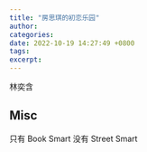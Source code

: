 ```yaml
---
title: "房思琪的初恋乐园"
author: 
categories: 
date: 2022-10-19 14:27:49 +0800
tags: 
excerpt: 
---
```



林奕含








## Misc

只有 Book Smart 没有 Street Smart



